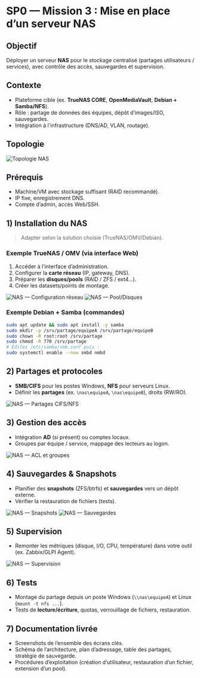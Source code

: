 # SP0 — Mission 3 : Mise en place d’un serveur NAS

## Objectif
Déployer un serveur **NAS** pour le stockage centralisé (partages utilisateurs / services), avec
contrôle des accès, sauvegardes et supervision.

## Contexte
- Plateforme cible (ex. **TrueNAS CORE**, **OpenMediaVault**, **Debian + Samba/NFS**).
- Rôle : partage de données des équipes, dépôt d’images/ISO, sauvegardes.
- Intégration à l'infrastructure (DNS/AD, VLAN, routage).

## Topologie
![Topologie NAS](../media/mission3/nas-topologie.png)

## Prérequis
- Machine/VM avec stockage suffisant (RAID recommandé).
- IP fixe, enregistrement DNS.
- Compte d’admin, accès Web/SSH.

## 1) Installation du NAS
> Adapter selon la solution choisie (TrueNAS/OMV/Debian).

### Exemple TrueNAS / OMV (via interface Web)
1. Accéder à l’interface d’administration.
2. Configurer la **carte réseau** (IP, gateway, DNS).
3. Préparer les **disques/pools** (RAID / ZFS / ext4…).
4. Créer les datasets/points de montage.

![NAS — Configuration réseau](../media/mission3/nas-config-reseau.png)
![NAS — Pool/Disques](../media/mission3/nas-pool.png)

### Exemple Debian + Samba (commandes)
```bash
sudo apt update && sudo apt install -y samba
sudo mkdir -p /srv/partage/equipeA /srv/partage/equipeB
sudo chown -R root:root /srv/partage
sudo chmod -R 770 /srv/partage
# Éditez /etc/samba/smb.conf puis :
sudo systemctl enable --now smbd nmbd
```

## 2) Partages et protocoles
- **SMB/CIFS** pour les postes Windows, **NFS** pour serveurs Linux.
- Définir les **partages** (ex. `\nas\equipeA`, `\nas\equipeB`), droits (RW/RO).

![NAS — Partages CIFS/NFS](../media/mission3/nas-partages.png)

## 3) Gestion des accès
- Intégration **AD** (si présent) ou comptes locaux.
- Groupes par équipe / service, mappage des lecteurs au logon.

![NAS — ACL et groupes](../media/mission3/nas-acl.png)

## 4) Sauvegardes & Snapshots
- Planifier des **snapshots** (ZFS/btrfs) et **sauvegardes** vers un dépôt externe.
- Vérifier la restauration de fichiers (tests).

![NAS — Snapshots](../media/mission3/nas-snapshots.png)
![NAS — Sauvegardes](../media/mission3/nas-backup.png)

## 5) Supervision
- Remonter les métriques (disque, I/O, CPU, température) dans votre outil (ex. Zabbix/GLPI Agent).

![NAS — Supervision](../media/mission3/nas-supervision.png)

## 6) Tests
- Montage du partage depuis un poste Windows (`\\nas\equipeA`) et Linux (`mount -t nfs ...`).
- Tests de **lecture/écriture**, quotas, verrouillage de fichiers, restauration.

## 7) Documentation livrée
- Screenshots de l’ensemble des écrans clés.
- Schéma de l’architecture, plan d’adressage, table des partages, stratégie de sauvegarde.
- Procédures d’exploitation (création d’utilisateur, restauration d’un fichier, extension d’un pool).
